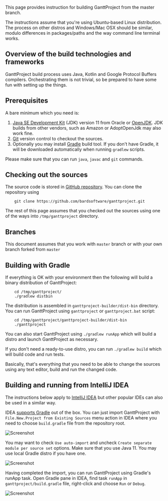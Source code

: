 This page provides instruction for building GanttProject from the master branch.

The instructions assume that you're using Ubuntu-based Linux distribution.
The process on other distros and Windows/Mac OSX should be similar,
modulo differences in packages/paths and the way command line terminal works.

## Overview of the build technologies and frameworks

GanttProject build process uses Java, Kotlin and Google Protocol Buffers compilers. Orchestrating them
is not trivial, so be prepared to have some fun with setting up the things.

## Prerequisites

A bare minimum which you need is:

1. [Java SE Development Kit](http://www.oracle.com/technetwork/java/javase/downloads/index.html) (JDK)
version 11 from Oracle or [OpenJDK](http://openjdk.java.net). JDK builds from other vendors, such as Amazon or AdoptOpenJdk may also work fine.
2. [Git](https://git-scm.com) version control to checkout the sources.
3. Optionally you may install [Gradle](http://gradle.org) build tool. If you don't have Gradle, it will be downloaded automatically when running `gradlew` scripts.

Please make sure that you can run ``java``, ``javac`` and ``git`` commands.

## Checking out the sources

The source code is stored in [GitHub repository](http://github.com/bardsoftware/ganttproject).
You can clone the repository using

```
    git clone https://github.com/bardsoftware/ganttproject.git
```

The rest of this page assumes that you checked out the sources using one of the ways into `/tmp/ganttproject` directory.

## Branches

This document assumes that you work with `master` branch or with your own branch forked from `master`

## Building with Gradle

If everything is OK with your environment then the following will build
a binary distribution of GanttProject:

```
    cd /tmp/ganttproject/
    ./gradlew distbin
```

The distribution is assembled in  `ganttproject-builder/dist-bin` directory. You can
run GanttProject using `ganttproject` or `ganttproject.bat` script:

```
    cd /tmp/ganttproject/ganttproject-builder/dist-bin
    ./ganttproject
```

You can also start GanttProject using `./gradlew runApp` which will build a distro and launch
GanttProject as necessary.

If you don't need a ready-to-use distro, you can run `./gradlew build` which will build code and run tests.

Basically, that's everything that you need to be able to change the sources using any text editor,
 build and run the changed code.

## Building and running from IntelliJ IDEA


The instructions below apply to [IntelliJ IDEA](https://www.jetbrains.com/idea/)
but other popular IDEs can also be used in a similar way.


IDEA [supports Gradle](https://www.jetbrains.com/help/idea/2016.3/gradle.html) out of the box.
You can just import GanttProject with `File.New.Project from Existing Sources` menu action in IDEA
where you need to choose `build.gradle` file from the repository root. 

![Screenshot](/img/development/idea-gradle-import.png)

You may want to check `Use auto-import` and uncheck `Create separate module per source set` options. Make sure that you use Java 11. You may use local Gradle distro if you have one.

![Screenshot](/img/development/idea-gradle-import-settings.png)

Having completed the import, you can run GanttProject using Gradle's runApp task. Open Gradle
pane in IDEA, find task `runApp` in `ganttproject/build.gradle` file,
right-click and choose `Run` or `Debug`.

![Screenshot](/img/development/idea-run-ganttproject.png)


